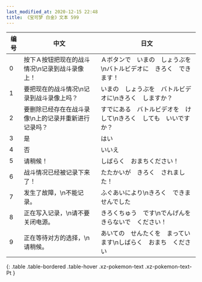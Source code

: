 ```yaml
---
last_modified_at: 2020-12-15 22:48
title: 《宝可梦 白金》文本 599
---
```

| 编号 | 中文 | 日文 |
| ---- | ---- | ---- |
| 0 | 按下Ａ按钮把现在的战斗情况\n记录到战斗录像上！ | Ａボタンで　いまの　しょうぶを\nバトルビデオに　きろく　できます！ |
| 1 | 要把现在的战斗情况\n记录到战斗录像上吗？ | いまの　しょうぶを　バトルビデオに\nきろく　しますか？ |
| 2 | 要删除已经存在在战斗录像\n上的记录并重新进行记录吗？ | すでにある　バトルビデオを　けして\nきろく　しても　いいですか？ |
| 3 | 是 | はい |
| 4 | 否 | いいえ |
| 5 | 请稍候！ | しばらく　おまちください！ |
| 6 | 战斗情况已经被记录下来了！ | たたかいが　きろく　されました！ |
| 7 | 发生了故障，\n不能记录。 | ふぐあいにより\nきろく　できませんでした |
| 8 | 正在写入记录，\n请不要关闭电源。 | きろくちゅう　です\nでんげんを　きらないで　ください！　 |
| 9 | 正在等待对方的选择，\n请稍候。 | あいての　せんたくを　まっています\nしばらく　おまち　ください |
{: .table .table-bordered .table-hover .xz-pokemon-text .xz-pokemon-text-Pt }